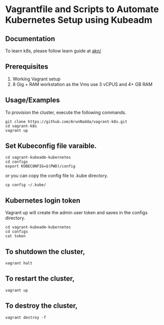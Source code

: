 
# Vagrantfile and Scripts to Automate Kubernetes Setup using Kubeadm 

## Documentation

To learn k8s, please follow learn guide at [akn/](https://github.com/ArunNadda/vagrant-k8s/tree/main/akn)

## Prerequisites

1. Working Vagrant setup
2. 8 Gig + RAM workstation as the Vms use 3 vCPUS and 4+ GB RAM
 
## Usage/Examples

To provision the cluster, execute the following commands.

```shell
git clone https://github.com/ArunNadda/vagrant-k8s.git
cd vagrant-k8s
vagrant up
```

## Set Kubeconfig file varaible.

```shell
cd vagrant-kubeadm-kubernetes
cd configs
export KUBECONFIG=$(PWD)/config
```

or you can copy the config file to .kube directory.

```shell
cp config ~/.kube/
```


## Kubernetes login token

Vagrant up will create the admin user token and saves in the configs directory.

```shell
cd vagrant-kubeadm-kubernetes
cd configs
cat token
```

## To shutdown the cluster, 

```shell
vagrant halt
```

## To restart the cluster,

```shell
vagrant up
```

## To destroy the cluster, 

```shell
vagrant destroy -f
```

